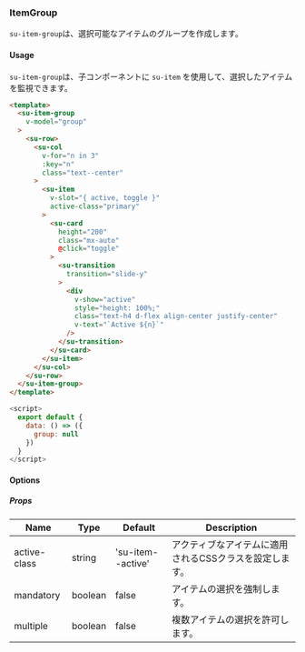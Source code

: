 ### ItemGroup

`su-item-group`は、選択可能なアイテムのグループを作成します。

<su-divider class="mb-8" />

#### Usage

`su-item-group`は、子コンポーネントに `su-item` を使用して、選択したアイテムを監視できます。

```html
<template>
  <su-item-group
    v-model="group"
  >
    <su-row>
      <su-col
        v-for="n in 3"
        :key="n"
        class="text--center"
      >
        <su-item
          v-slot="{ active, toggle }"
          active-class="primary"
        >
          <su-card
            height="200"
            class="mx-auto"
            @click="toggle"
          >
            <su-transition
              transition="slide-y"
            >
              <div
                v-show="active"
                style="height: 100%;"
                class="text-h4 d-flex align-center justify-center"
                v-text="`Active ${n}`"
              />
            </su-transition>
          </su-card>
        </su-item>
      </su-col>
    </su-row>
  </su-item-group>
</template>
```

```js
<script>
  export default {
    data: () => ({
      group: null
    })
  }
</script>
```

#### Options

<sample class="mb-4" />

##### Props

|Name|Type|Default|Description|
|----|----|-------|-----------|
|active-class|string|'su-item--active'|アクティブなアイテムに適用されるCSSクラスを設定します。|
|mandatory|boolean|false|アイテムの選択を強制します。|
|multiple|boolean|false|複数アイテムの選択を許可します。|